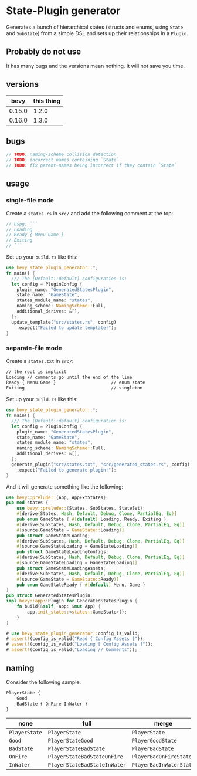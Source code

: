 # State-Plugin generator

Generates a bunch of hierarchical states (structs and enums, using `State`
and `SubState`) from a simple DSL and sets up their relationships
in a `Plugin`.

## Probably do not use

It has many bugs and the versions mean nothing. It will not save you time.

## versions

| bevy   | this thing |
| ------ | ---------- |
| 0.15.0 | 1.2.0      |
| 0.16.0 | 1.3.0      |

## bugs

```rust
// TODO: naming-scheme collision detection
// TODO: incorrect names containing `State`
// TODO: fix parent-names being incorrect if they contain `State`
```

## usage

### single-file mode

Create a `states.rs` in `src/` and add the following comment at the top:

````rs
// bspg: ```
// Loading
// Ready { Menu Game }
// Exiting
// ```
````

Set up your `build.rs` like this:

```rust no_run
use bevy_state_plugin_generator::*;
fn main() {
  /// The [Default::default] configuration is:
  let config = PluginConfig {
    plugin_name: "GeneratedStatesPlugin",
    state_name: "GameState",
    states_module_name: "states",
    naming_scheme: NamingScheme::Full,
    additional_derives: &[],
  };
  update_template("src/states.rs", config)
    .expect("Failed to update template!");
}
```

### separate-file mode

Create a `states.txt` in `src/`:

```txt
// the root is implicit
Loading // comments go until the end of the line
Ready { Menu Game }                     // enum state
Exiting                                 // singleton
```

Set up your `build.rs` like this:

```rust no_run
use bevy_state_plugin_generator::*;
fn main() {
  /// The [Default::default] configuration is:
  let config = PluginConfig {
    plugin_name: "GeneratedStatesPlugin",
    state_name: "GameState",
    states_module_name: "states",
    naming_scheme: NamingScheme::Full,
    additional_derives: &[],
  };
  generate_plugin("src/states.txt", "src/generated_states.rs", config)
    .expect("Failed to generate plugin!");
}
```

And it will generate something like the following:

```rust no_run
use bevy::prelude::{App, AppExtStates};
pub mod states {
    use bevy::prelude::{States, SubStates, StateSet};
    #[derive(States, Hash, Default, Debug, Clone, PartialEq, Eq)]
    pub enum GameState { #[default] Loading, Ready, Exiting }
    #[derive(SubStates, Hash, Default, Debug, Clone, PartialEq, Eq)]
    #[source(GameState = GameState::Loading)]
    pub struct GameStateLoading;
    #[derive(SubStates, Hash, Default, Debug, Clone, PartialEq, Eq)]
    #[source(GameStateLoading = GameStateLoading)]
    pub struct GameStateLoadingConfigs;
    #[derive(SubStates, Hash, Default, Debug, Clone, PartialEq, Eq)]
    #[source(GameStateLoading = GameStateLoading)]
    pub struct GameStateLoadingAssets;
    #[derive(SubStates, Hash, Default, Debug, Clone, PartialEq, Eq)]
    #[source(GameState = GameState::Ready)]
    pub enum GameStateReady { #[default] Menu, Game }
}
pub struct GeneratedStatesPlugin;
impl bevy::app::Plugin for GeneratedStatesPlugin {
    fn build(&self, app: &mut App) {
        app.init_state::<states::GameState>();
    }
}
```

```rust
# use bevy_state_plugin_generator::config_is_valid;
# assert!(config_is_valid("Read { Config Assets }"));
# assert!(config_is_valid("Loading [ Config Assets ]"));
# assert!(config_is_valid("Loading // Comments"));
```

## naming

Consider the following sample:

```txt
PlayerState {
    Good
    BadState { OnFire InWater }
}
```

| none          | full                         | merge                   |
| ------------- | ---------------------------- | ----------------------- |
| `PlayerState` | `PlayerState`                | `PlayerState`           |
| `Good`        | `PlayerStateGood`            | `PlayerGoodState`       |
| `BadState`    | `PlayerStateBadState`        | `PlayerBadState`        |
| `OnFire`      | `PlayerStateBadStateOnFire`  | `PlayerBadOnFireState`  |
| `InWater`     | `PlayerStateBadStateInWater` | `PlayerBadInWaterState` |

